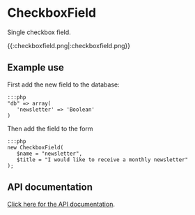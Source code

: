 # CheckboxField

Single checkbox field.

{{:checkboxfield.png|:checkboxfield.png}}


## Example use

First add the new field to the database:

	:::php
	"db" => array(
	   'newsletter' => 'Boolean'
	)

Then add the field to the form

	:::php
	new CheckboxField(
	   $name = "newsletter",
	   $title = "I would like to receive a monthly newsletter"
	);


## API documentation

[Click here for the API documentation](http://api.silverstripe.org/trunk/forms/fields-basic/CheckboxField.html).
